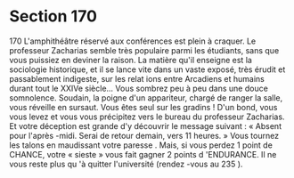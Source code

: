 # Section 170

170
L'amphithéâtre réservé aux conférences est plein  à craquer. Le
professeur Zacharias semble très populaire parmi les étudiants,
sans que vous puissiez en deviner la raison. La matière qu'il
enseigne est la sociologie historique, et il se lance vite dans un
vaste exposé, très érudit et passablement indigeste, sur les
relat ions entre Arcadiens et humains durant tout le XXIVe
siècle... Vous sombrez peu  à peu dans une douce somnolence.
Soudain, la poigne d'un appariteur, chargé de ranger la salle,
vous réveille en sursaut. Vous êtes seul sur les gradins ! D'un
bond, vous vous levez et vous vous précipitez vers le bureau du
professeur Zacharias. Et votre déception est grande d'y découvrir
le message suivant : « Absent pour l'après -midi. Serai de retour
demain, vers 11 heures. » Vous tournez les talons en maudissant
votre paresse . Mais, si vous perdez 1 point de CHANCE,  votre «
sieste » vous fait gagner 2 points d 'ENDURANCE.  Il ne vous
reste plus qu 'à quitter l'université (rendez -vous au 235 ).
